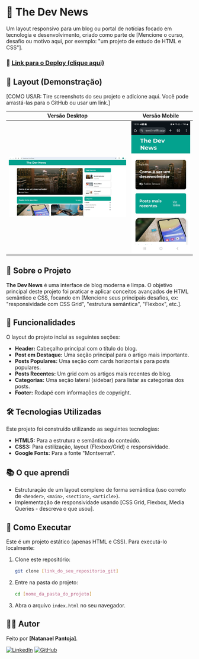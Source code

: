 # 📰 The Dev News

Um layout responsivo para um blog ou portal de notícias focado em tecnologia e desenvolvimento, criado como parte de [Mencione o curso, desafio ou motivo aqui, por exemplo: "um projeto de estudo de HTML e CSS"].

### 🔗 [Link para o Deploy (clique aqui)](https://thedevnews1.netlify.app/)

## 🎨 Layout (Demonstração)

[COMO USAR: Tire screenshots do seu projeto e adicione aqui. Você pode arrastá-las para o GitHub ou usar um link.]

|                        Versão Desktop                         |                        Versão Mobile                        |
| :-----------------------------------------------------------: | :---------------------------------------------------------: |
| ![Imagem da versão desktop do site](./img/readme/desktop.jpg) | ![Imagem da versão mobile do site](./img/readme/mobile.jpg) |

## 📖 Sobre o Projeto

**The Dev News** é uma interface de blog moderna e limpa. O objetivo principal deste projeto foi praticar e aplicar conceitos avançados de HTML semântico e CSS, focando em [Mencione seus principais desafios, ex: "responsividade com CSS Grid", "estrutura semântica", "Flexbox", etc.].

## 🚀 Funcionalidades

O layout do projeto inclui as seguintes seções:

- **Header:** Cabeçalho principal com o título do blog.
- **Post em Destaque:** Uma seção principal para o artigo mais importante.
- **Posts Populares:** Uma seção com cards horizontais para posts populares.
- **Posts Recentes:** Um grid com os artigos mais recentes do blog.
- **Categorias:** Uma seção lateral (sidebar) para listar as categorias dos posts.
- **Footer:** Rodapé com informações de copyright.

## 🛠️ Tecnologias Utilizadas

Este projeto foi construído utilizando as seguintes tecnologias:

- **HTML5:** Para a estrutura e semântica do conteúdo.
- **CSS3:** Para estilização, layout (Flexbox/Grid) e responsividade.
- **Google Fonts:** Para a fonte "Montserrat".

## 📚 O que aprendi

- Estruturação de um layout complexo de forma semântica (uso correto de `<header>`, `<main>`, `<section>`, `<article>`).
- Implementação de responsividade usando [CSS Grid, Flexbox, Media Queries - descreva o que usou].


## 🏃 Como Executar

Este é um projeto estático (apenas HTML e CSS). Para executá-lo localmente:

1.  Clone este repositório:
    ```bash
    git clone [link_do_seu_repositorio_git]
    ```
2.  Entre na pasta do projeto:
    ```bash
    cd [nome_da_pasta_do_projeto]
    ```
3.  Abra o arquivo `index.html` no seu navegador.

## 👨‍💻 Autor

Feito por **[Natanael Pantoja]**.

[![LinkedIn](https://img.shields.io/badge/LinkedIn-0077B5?style=for-the-badge&logo=linkedin&logoColor=white)](https://www.linkedin.com/in/natanael-pantoja-a998862b2/)
[![GitHub](https://img.shields.io/badge/GitHub-181717?style=for-the-badge&logo=github&logoColor=white)](https://github.com/NatanPantoja)
